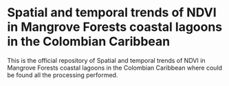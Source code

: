 # Spatial and temporal trends of NDVI in Mangrove Forests coastal lagoons in the Colombian Caribbean

This is the official repository of Spatial and temporal trends of NDVI in Mangrove Forests coastal lagoons in the Colombian Caribbean where could be found all the processing performed.

